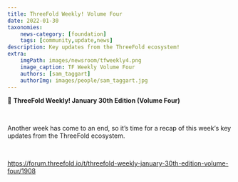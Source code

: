 ```yaml
---
title: ThreeFold Weekly! Volume Four
date: 2022-01-30
taxonomies:
    news-category: [foundation]
    tags: [community,update,news]
description: Key updates from the ThreeFold ecosystem!
extra:
    imgPath: images/newsroom/tfweekly4.png
    image_caption: TF Weekly Volume Four
    authors: [sam_taggart]
    authorImg: images/people/sam_taggart.jpg
---
```



📰 **ThreeFold Weekly! January 30th Edition (Volume Four)**

<br/>

Another week has come to an end, so it’s time for a recap of this week‘s key updates from the ThreeFold ecosystem.

<br/>

https://forum.threefold.io/t/threefold-weekly-january-30th-edition-volume-four/1908